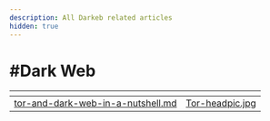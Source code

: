 ```yaml
---
description: All Darkeb related articles
hidden: true
---
```


# #Dark Web

<table data-card-size="large" data-view="cards"><thead><tr><th data-type="content-ref"></th><th data-hidden data-card-cover data-type="files"></th></tr></thead><tbody><tr><td><a href="tor-and-dark-web-in-a-nutshell.md">tor-and-dark-web-in-a-nutshell.md</a></td><td><a href=".gitbook/assets/Tor-headpic.jpg">Tor-headpic.jpg</a></td></tr></tbody></table>

